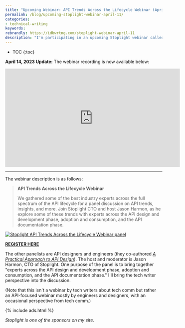 ```yaml
---
title: "Upcoming Webinar: API Trends Across the Lifecycle Webinar (April 11, 2023)"
permalink: /blog/upcoming-stoplight-webinar-april-11/
categories:
- technical-writing
keywords:
rebrandly: https://idbwrtng.com/stoplight-webinar-april-11
description: "I'm participating in an upcoming Stoplight webinar called <i><a href='https://stoplight-4892910.hs-sites.com/en/apitrendswebinar'>API Trends Across the Lifecycle Webinar</a>,</i> along with James Higginbotham and Keith Casey."
---
```


* TOC
{:toc}

**April 14, 2023 Update:** The webinar recording is now available below:

<iframe width="560" height="315" src="https://www.youtube.com/embed/OYC4DJmDjWc" title="YouTube video player" frameborder="0" allow="accelerometer; autoplay; clipboard-write; encrypted-media; gyroscope; picture-in-picture; web-share" allowfullscreen></iframe>

<hr/>

The webinar description is as follows: 

> **API Trends Across the Lifecycle Webinar**
> 
> We gathered some of the best industry experts across the full spectrum of the API lifecycle for a panel discussion on API trends, insights, and more. Join Stoplight CTO and host Jason Harmon, as he explore some of these trends with experts across the API design and development phase, adoption and consumption, and the API documentation phase. 

<a href="https://stoplight-4892910.hs-sites.com/en/apitrendswebinar"><img src="{{site.media}}/stoplightwebinarpanel.png" alt="Stoplight API Trends Across the Lifecycle Webinar panel" /></a>

[**REGISTER HERE**](https://stoplight-4892910.hs-sites.com/en/apitrendswebinar) 

The other panelists are API designers and engineers (they co-authored [*A Practical Approach to API Design*](https://leanpub.com/restful-api-design)). The host and moderator is Jason Harmon, CTO of Stoplight. One purpose of the panel is to bring together "experts across the API design and development phase, adoption and consumption, and the API documentation phase." I'll bring the tech writer perspective into the discussion. 

(Note that this isn't a webinar by tech writers about tech comm but rather an API-focused webinar mostly by engineers and designers, with an occasional perspective from tech comm.)

{% include ads.html %}

*Stoplight is one of the sponsors on my site.*
